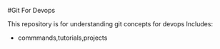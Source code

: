 #Git For Devops

This repository is for understanding git concepts for devops
Includes:
 - commmands,tutorials,projects
